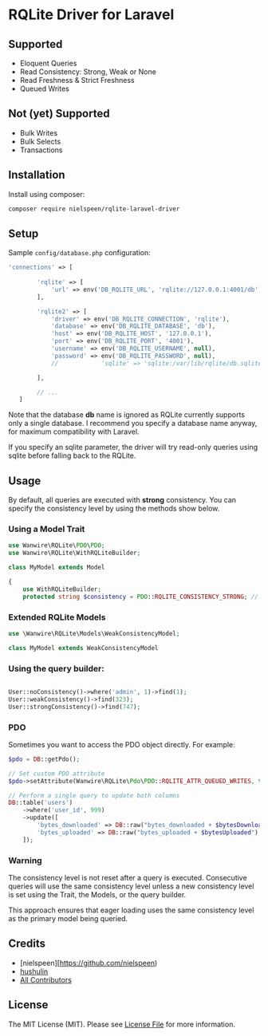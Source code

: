 # RQLite Driver for Laravel

## Supported

* Eloquent Queries
* Read Consistency: Strong, Weak or None
* Read Freshness & Strict Freshness
* Queued Writes

## Not (yet) Supported

* Bulk Writes
* Bulk Selects
* Transactions

## Installation

Install using composer:

```bash
composer require nielspeen/rqlite-laravel-driver
```

## Setup

Sample ```config/database.php``` configuration:

```php 
'connections' => [
        
        'rqlite' => [
            'url' => env('DB_RQLITE_URL', 'rqlite://127.0.0.1:4001/db'),
        ],

        'rqlite2' => [
            'driver' => env('DB_RQLITE_CONNECTION', 'rqlite'),
            'database' => env('DB_RQLITE_DATABASE', 'db'),
            'host' => env('DB_RQLITE_HOST', '127.0.0.1'),
            'port' => env('DB_RQLITE_PORT', '4001'),
            'username' => env('DB_RQLITE_USERNAME', null),
            'password' => env('DB_RQLITE_PASSWORD', null),
            //            'sqlite' => 'sqlite:/var/lib/rqlite/db.sqlite',

        ],

        // ...
   ]
```

Note that the database **db** name is ignored as RQLite currently supports only a single database. I recommend you specify
a database name anyway, for maximum compatibility with Laravel.

If you specify an sqlite parameter, the driver will try read-only queries using sqlite before falling back to the RQLite.

## Usage

By default, all queries are executed with **strong** consistency. You can specify the consistency level by using the 
methods show below.

### Using a Model Trait

```php
use Wanwire\RQLite\PDO\PDO;
use Wanwire\RQLite\WithRQLiteBuilder;

class MyModel extends Model   

{
    use WithRQLiteBuilder;
    protected string $consistency = PDO::RQLITE_CONSISTENCY_STRONG; // or '_WEAK' or '_NONE'
```

### Extended RQLite Models

```php
use \Wanwire\RQLite\Models\WeakConsistencyModel;

class MyModel extends WeakConsistencyModel
```

### Using the query builder:

```php

User::noConsistency()->where('admin', 1)->find(1);
User::weakConsistency()->find(323);
User::strongConsistency()->find(747);
```

### PDO

Sometimes you want to access the PDO object directly. For example:

```php
$pdo = DB::getPdo();

// Set custom PDO attribute
$pdo->setAttribute(Wanwire\RQLite\Pdo\PDO::RQLITE_ATTR_QUEUED_WRITES, true);

// Perform a single query to update both columns
DB::table('users')
    ->where('user_id', 999)
    ->update([
        'bytes_downloaded' => DB::raw("bytes_downloaded + $bytesDownloaded"),
        'bytes_uploaded' => DB::raw("bytes_uploaded + $bytesUploaded"),
    ]);
```

### Warning

The consistency level is not reset after a query is executed. Consecutive queries will use the same consistency level 
unless a new consistency level is set using the Trait, the Models, or the query builder.

This approach ensures that eager loading uses the same consistency level as the primary model being queried.

## Credits

- [nielspeen][https://github.com/nielspeen)
- [hushulin](https://github.com/hushulin)
- [All Contributors](../../contributors)

## License

The MIT License (MIT). Please see [License File](LICENSE.md) for more information.

